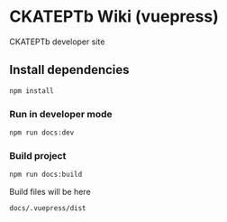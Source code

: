 # CKATEPTb Wiki (vuepress)

CKATEPTb developer site

## Install dependencies

```bash
npm install
```

### Run in developer mode

```bash
npm run docs:dev
```

### Build project

```bash
npm run docs:build
```

Build files will be here

`docs/.vuepress/dist`
